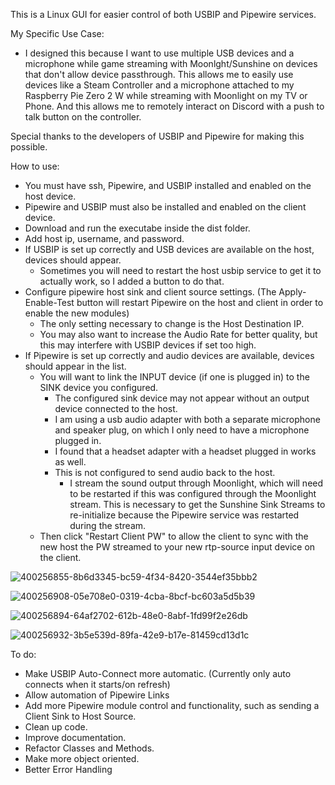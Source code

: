 This is a Linux GUI for easier control of both USBIP and Pipewire services.

My Specific Use Case:

- I designed this because I want to use multiple USB devices and a microphone while game streaming with Moonlght/Sunshine on devices that don't allow device passthrough.
This allows me to easily use devices like a Steam Controller and a microphone attached to my Raspberry Pie Zero 2 W while streaming with Moonlight on my TV or Phone. And this allows
me to remotely interact on Discord with a push to talk button on the controller.

Special thanks to the developers of USBIP and Pipewire for making this possible.

How to use:
- You must have ssh, Pipewire, and USBIP installed and enabled on the host device.
- Pipewire and USBIP must also be installed and enabled on the client device.
- Download and run the executabe inside the dist folder.
- Add host ip, username, and password.
- If USBIP is set up correctly and USB devices are available on the host, devices should appear.
  - Sometimes you will need to restart the host usbip service to get it to actually work, so I added a button to do that.
- Configure pipewire host sink and client source settings. (The Apply-Enable-Test button will restart Pipewire on the host and client in order to enable the new modules)
  - The only setting necessary to change is the Host Destination IP.
  - You may also want to increase the Audio Rate for better quality, but this may interfere with USBIP devices if set too high.
- If Pipewire is set up correctly and audio devices are available, devices should appear in the list.
  - You will want to link the INPUT device (if one is plugged in) to the SINK device you configured.
    - The configured sink device may not appear without an output device connected to the host.
    - I am using a usb audio adapter with both a separate microphone and speaker plug, on which I only need to have a microphone plugged in.
    - I found that a headset adapter with a headset plugged in works as well.
    - This is not configured to send audio back to the host.
      - I stream the sound output through Moonlight, which will need to be restarted if this was configured through the Moonlight stream. This is necessary to get the Sunshine Sink Streams to re-initialize because the Pipewire service was restarted during the stream.
  - Then click "Restart Client PW" to allow the client to sync with the new host the PW streamed to your new rtp-source input device on the client.

![400256855-8b6d3345-bc59-4f34-8420-3544ef35bbb2](https://github.com/user-attachments/assets/fc5b1639-60f7-4bea-a94e-6283c33fc6bd)

![400256908-05e708e0-0319-4cba-8bcf-bc603a5d5b39](https://github.com/user-attachments/assets/02137f18-eb17-4ec6-9877-8427b8acde61)

![400256894-64af2702-612b-48e0-8abf-1fd99f2e26db](https://github.com/user-attachments/assets/931dbcaf-54c0-4878-9414-56b4f641dd81)

![400256932-3b5e539d-89fa-42e9-b17e-81459cd13d1c](https://github.com/user-attachments/assets/f4dc563a-a164-42b1-a8b7-590ee552a356)

To do:
- Make USBIP Auto-Connect more automatic. (Currently only auto connects when it starts/on refresh)
- Allow automation of Pipewire Links
- Add more Pipewire module control and functionality, such as sending a Client Sink to Host Source.
- Clean up code.
- Improve documentation.
- Refactor Classes and Methods.
- Make more object oriented.
- Better Error Handling
